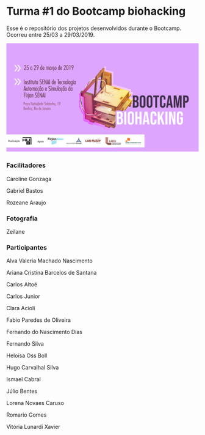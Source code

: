# Turma #1 do Bootcamp biohacking

Esse é o repositório dos projetos desenvolvidos durante o Bootcamp. Ocorreu entre 25/03 a 29/03/2019.

![alt text](https://github.com/instituto-hub/Bootcamp-Biohacking/blob/master/Turma%20%231/Imagem/bootcamps_capa%20evento_biohcking.png)



### Facilitadores
Caroline Gonzaga

Gabriel Bastos

Rozeane Araujo


### Fotografia
Zeilane


### Participantes
Alva Valeria Machado Nascimento

Ariana Cristina Barcelos de Santana

Carlos Altoé

Carlos Junior

Clara Acioli

Fabio Paredes de Oliveira

Fernando do Nascimento Dias

Fernando Silva

Heloísa Oss Boll

Hugo Carvalhal Silva

Ismael Cabral

Júlio Bentes

Lorena Novaes Caruso

Romario Gomes

Vitória Lunardi Xavier	
